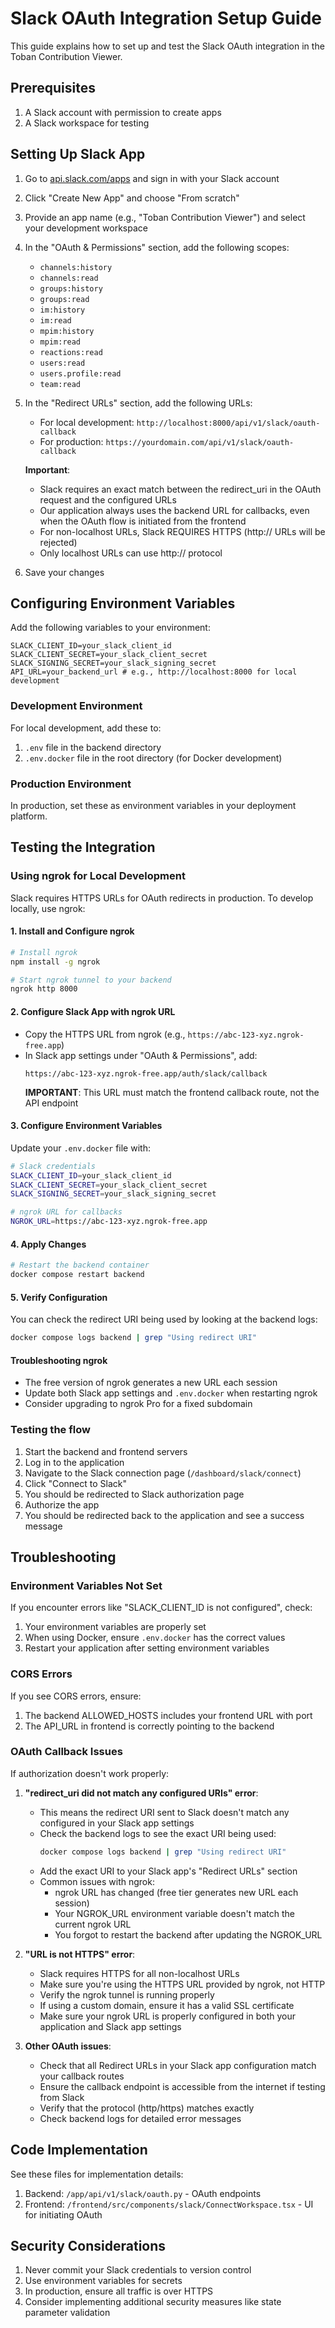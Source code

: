 # Slack OAuth Integration Setup Guide

This guide explains how to set up and test the Slack OAuth integration in the Toban Contribution Viewer.

## Prerequisites

1. A Slack account with permission to create apps
2. A Slack workspace for testing

## Setting Up Slack App

1. Go to [api.slack.com/apps](https://api.slack.com/apps) and sign in with your Slack account
2. Click "Create New App" and choose "From scratch"
3. Provide an app name (e.g., "Toban Contribution Viewer") and select your development workspace
4. In the "OAuth & Permissions" section, add the following scopes:
   - `channels:history`
   - `channels:read`
   - `groups:history`
   - `groups:read`
   - `im:history`
   - `im:read`
   - `mpim:history`
   - `mpim:read`
   - `reactions:read`
   - `users:read`
   - `users.profile:read`
   - `team:read`
5. In the "Redirect URLs" section, add the following URLs:
   - For local development: `http://localhost:8000/api/v1/slack/oauth-callback`
   - For production: `https://yourdomain.com/api/v1/slack/oauth-callback`

   **Important**:
   - Slack requires an exact match between the redirect_uri in the OAuth request and the configured URLs
   - Our application always uses the backend URL for callbacks, even when the OAuth flow is initiated from the frontend
   - For non-localhost URLs, Slack REQUIRES HTTPS (http:// URLs will be rejected)
   - Only localhost URLs can use http:// protocol
6. Save your changes

## Configuring Environment Variables

Add the following variables to your environment:

```
SLACK_CLIENT_ID=your_slack_client_id
SLACK_CLIENT_SECRET=your_slack_client_secret
SLACK_SIGNING_SECRET=your_slack_signing_secret
API_URL=your_backend_url # e.g., http://localhost:8000 for local development
```

### Development Environment

For local development, add these to:
1. `.env` file in the backend directory
2. `.env.docker` file in the root directory (for Docker development)

### Production Environment

In production, set these as environment variables in your deployment platform.

## Testing the Integration

### Using ngrok for Local Development

Slack requires HTTPS URLs for OAuth redirects in production. To develop locally, use ngrok:

#### 1. Install and Configure ngrok
```bash
# Install ngrok
npm install -g ngrok

# Start ngrok tunnel to your backend
ngrok http 8000
```

#### 2. Configure Slack App with ngrok URL
- Copy the HTTPS URL from ngrok (e.g., `https://abc-123-xyz.ngrok-free.app`)
- In Slack app settings under "OAuth & Permissions", add:
  ```
  https://abc-123-xyz.ngrok-free.app/auth/slack/callback
  ```
  **IMPORTANT**: This URL must match the frontend callback route, not the API endpoint

#### 3. Configure Environment Variables
Update your `.env.docker` file with:
```bash
# Slack credentials
SLACK_CLIENT_ID=your_slack_client_id
SLACK_CLIENT_SECRET=your_slack_client_secret
SLACK_SIGNING_SECRET=your_slack_signing_secret

# ngrok URL for callbacks
NGROK_URL=https://abc-123-xyz.ngrok-free.app
```

#### 4. Apply Changes
```bash
# Restart the backend container
docker compose restart backend
```

#### 5. Verify Configuration
You can check the redirect URI being used by looking at the backend logs:
```bash
docker compose logs backend | grep "Using redirect URI"
```

#### Troubleshooting ngrok
- The free version of ngrok generates a new URL each session
- Update both Slack app settings and `.env.docker` when restarting ngrok
- Consider upgrading to ngrok Pro for a fixed subdomain

### Testing the flow

1. Start the backend and frontend servers
2. Log in to the application
3. Navigate to the Slack connection page (`/dashboard/slack/connect`)
4. Click "Connect to Slack"
5. You should be redirected to Slack authorization page
6. Authorize the app
7. You should be redirected back to the application and see a success message

## Troubleshooting

### Environment Variables Not Set

If you encounter errors like "SLACK_CLIENT_ID is not configured", check:
1. Your environment variables are properly set
2. When using Docker, ensure `.env.docker` has the correct values
3. Restart your application after setting environment variables

### CORS Errors

If you see CORS errors, ensure:
1. The backend ALLOWED_HOSTS includes your frontend URL with port
2. The API_URL in frontend is correctly pointing to the backend

### OAuth Callback Issues

If authorization doesn't work properly:

1. **"redirect_uri did not match any configured URIs" error**:
   - This means the redirect URI sent to Slack doesn't match any configured in your Slack app settings
   - Check the backend logs to see the exact URI being used:
     ```bash
     docker compose logs backend | grep "Using redirect URI"
     ```
   - Add the exact URI to your Slack app's "Redirect URLs" section
   - Common issues with ngrok:
     - ngrok URL has changed (free tier generates new URL each session)
     - Your NGROK_URL environment variable doesn't match the current ngrok URL
     - You forgot to restart the backend after updating the NGROK_URL

2. **"URL is not HTTPS" error**:
   - Slack requires HTTPS for all non-localhost URLs
   - Make sure you're using the HTTPS URL provided by ngrok, not HTTP
   - Verify the ngrok tunnel is running properly
   - If using a custom domain, ensure it has a valid SSL certificate
   - Make sure your ngrok URL is properly configured in both your application and Slack app settings

3. **Other OAuth issues**:
   - Check that all Redirect URLs in your Slack app configuration match your callback routes
   - Ensure the callback endpoint is accessible from the internet if testing from Slack
   - Verify that the protocol (http/https) matches exactly
   - Check backend logs for detailed error messages

## Code Implementation

See these files for implementation details:
1. Backend: `/app/api/v1/slack/oauth.py` - OAuth endpoints
2. Frontend: `/frontend/src/components/slack/ConnectWorkspace.tsx` - UI for initiating OAuth

## Security Considerations

1. Never commit your Slack credentials to version control
2. Use environment variables for secrets
3. In production, ensure all traffic is over HTTPS
4. Consider implementing additional security measures like state parameter validation
